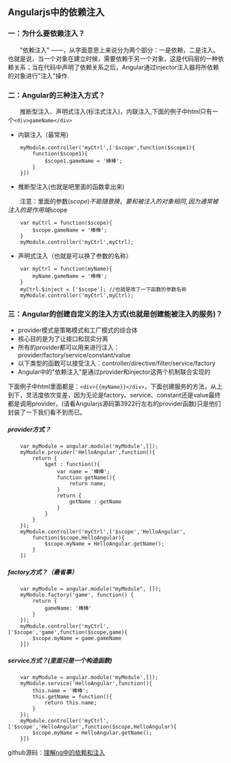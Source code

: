 ## Angularjs中的依赖注入

### 一：为什么要依赖注入？
&emsp;&emsp;"依赖注入" ——，从字面意思上来说分为两个部分：一是依赖，二是注入。也就是说，当一个对象在建立时候，需要依赖于另一个对象，这是代码层的一种依赖关系；当在代码中声明了依赖关系之后，Angular通过injector注入器将所依赖的对象进行"注入"操作.

### 二：Angular的三种注入方式？
&emsp;&emsp;推断型注入、声明式注入(标注式注入)，内联注入,下面的例子中html只有一个`<div>gameName</div>`
- 内联注入（最常用）
```
    myModule.controller('myCtrl',['$scope',function($scope1){
        function($scope1){
            $scope1.gameName = '棒棒';
        }
    }])
```
- 推断型注入(也就是吧里面的函数拿出来)

&emsp;&emsp;注意：里面的参数($scope)不能随意换，要和被注入的对象相同,因为通常被注入的是作用域$scope
```
    var myCtrl = function($scope){
        $scope.gameName = '棒棒';
    }
    myModule.controller('myCtrl',myCtrl);
```
- 声明式注入（也就是可以换了参数的名称）
```
    var myCtrl = function(myName){
        myName.gameName = '棒棒';
    }
    myCtrl.$inject = ['$scope']; //也就是改了一下函数的参数名称
    myModule.controller('myCtrl',myCtrl);
```
### 三：Angular的创建自定义的注入方式(也就是创建能被注入的服务)？
- provider模式是策略模式和工厂模式的综合体
- 核心目的是为了让接口和现实分离
- 所有的provider都可以用来进行注入：provider/factory/service/constant/value
- 以下类型的函数可以接受注入：controller/directive/filter/service/factory
- Angular中的"依赖注入"是通过provider和injector这两个机制联合实现的

下面例子中html里面都是：`<div>{{myName}}</div>`，下面创建服务的方法，从上到下，灵活度依次变差，因为无论是factory、service、constant还是value最终都是调用provider，(请看Angularjs源码第3922行左右的provider函数)只是他们封装了一下我们看不到而已。
##### provider方式？
```
    var myModule = angular.module('myModule',[]);
    myModule.provider('HelloAngular',function(){
        return {
            $get : function(){
                var name = '棒棒';
                function getName(){
                    return name;
                }
                return {
                    getName : getName
                }
            }
        }
    });
    myModule.controller('myCtrl',['$scope','HelloAngular',
        function($scope,HelloAngular){
            $scope.myName = HelloAngular.getName();
        }
    ])
```
##### factory方式？（最省事）
```
    var myModule = angular.module("myModule", []);
    myModule.factory('game', function() {
        return {
            gameName: '棒棒'
        }
    });
    myModule.controller('myCtrl',['$scope','game',function($scope,game){
        $scope.myName = game.gameName
    }])
```
##### service方式？(里面只是一个构造函数)
```
    var myModule = angular.module('myModule',[]);
    myModule.service('HelloAngular',function(){
        this.name = '棒棒';
        this.getName = function(){
            return this.name;
        }
    });
    myModule.controller('myCtrl',['$scope','HelloAngular',function($scope,HelloAngular){
        $scope.myName = HelloAngular.getName();
    }])
```
github源码：[理解ng中的依赖和注入](https://github.com/flyingpig2016/angular-demos/tree/master/07injector)